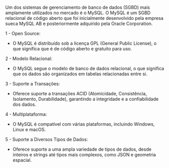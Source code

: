Um dos sistemas de gerenciamento de banco de dados (SGBD) mais amplamente utilizados no mercado é o MySQL. O MySQL é um SGBD relacional de código aberto que foi inicialmente desenvolvido pela empresa sueca MySQL AB e posteriormente adquirido pela Oracle Corporation.

1 - Open Source:
- O MySQL é distribuído sob a licença GPL (General Public License), o que significa que é de código aberto e gratuito para uso.

2 - Modelo Relacional:
- O MySQL segue o modelo de banco de dados relacional, o que significa que os dados são organizados em tabelas relacionadas entre si.

3 - Suporte a Transações:
- Oferece suporte a transações ACID (Atomicidade, Consistência, Isolamento, Durabilidade), garantindo a integridade e a confiabilidade dos dados.

4 - Multiplataforma:
- O MySQL é compatível com várias plataformas, incluindo Windows, Linux e macOS.

5 - Suporte a Diversos Tipos de Dados:
- Oferece suporte a uma ampla variedade de tipos de dados, desde inteiros e strings até tipos mais complexos, como JSON e geometria espacial.